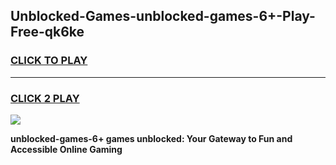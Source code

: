 
## Unblocked-Games-unblocked-games-6+-Play-Free-qk6ke
<h3>
<a href="https://premium76.site?title=unblocked-games-6+&ref=18A1">CLICK TO PLAY</a></h3>
<hr>

<h3>
<a href="https://premium76.site?title=unblocked-games-6+&ref=18A1">CLICK 2 PLAY</a>
  
</h3>

<a href="https://premium76.site?title=unblocked-games-6+&ref=18A1"><img src="https://clearcache.store/games.png"></a>


**unblocked-games-6+ games unblocked: Your Gateway to Fun and Accessible Online Gaming**
